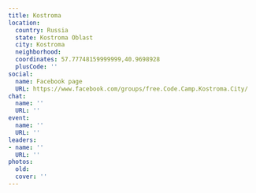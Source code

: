 ```yaml
---
title: Kostroma
location:
  country: Russia
  state: Kostroma Oblast
  city: Kostroma
  neighborhood: 
  coordinates: 57.77748159999999,40.9698928
  plusCode: ''
social:
  name: Facebook page
  URL: https://www.facebook.com/groups/free.Code.Camp.Kostroma.City/
chat:
  name: ''
  URL: ''
event:
  name: ''
  URL: ''
leaders:
- name: ''
  URL: ''
photos:
  old: 
  cover: ''
---
```

